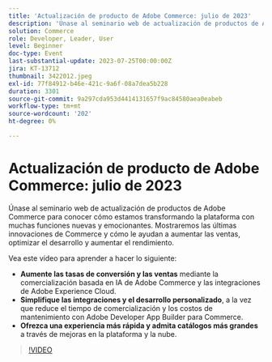```yaml
---
title: 'Actualización de producto de Adobe Commerce: julio de 2023'
description: 'Únase al seminario web de actualización de productos de Adobe Commerce para conocer cómo estamos transformando la plataforma con muchas funciones nuevas y emocionantes. Mostraremos las últimas innovaciones de Commerce y cómo le ayudan a aumentar las ventas, optimizar el desarrollo y aumentar el rendimiento. Vea este vídeo para aprender a hacer lo siguiente: Aumentar las tasas de conversión y las ventas mediante la comercialización con tecnología de IA de Adobe Commerce y las integraciones de Adobe Experience Cloud.  Simplifique las integraciones y el desarrollo personalizado, a la vez que reduce el tiempo de comercialización y los costes de mantenimiento con Adobe Developer App Builder for Commerce.  Ofrezca una experiencia más rápida y admita catálogos más grandes a través de mejoras en la plataforma y la nube.'
solution: Commerce
role: Developer, Leader, User
level: Beginner
doc-type: Event
last-substantial-update: 2023-07-25T00:00:00Z
jira: KT-13712
thumbnail: 3422012.jpeg
exl-id: 77f84912-b46e-421c-9a6f-08a7dea5b228
duration: 3301
source-git-commit: 9a297cda953d4414131657f9ac84580aea0eabeb
workflow-type: tm+mt
source-wordcount: '202'
ht-degree: 0%

---
```


# Actualización de producto de Adobe Commerce: julio de 2023

Únase al seminario web de actualización de productos de Adobe Commerce para conocer cómo estamos transformando la plataforma con muchas funciones nuevas y emocionantes. Mostraremos las últimas innovaciones de Commerce y cómo le ayudan a aumentar las ventas, optimizar el desarrollo y aumentar el rendimiento.

Vea este vídeo para aprender a hacer lo siguiente:

* **Aumente las tasas de conversión y las ventas** mediante la comercialización basada en IA de Adobe Commerce y las integraciones de Adobe Experience Cloud.
* **Simplifique las integraciones y el desarrollo personalizado**, a la vez que reduce el tiempo de comercialización y los costos de mantenimiento con Adobe Developer App Builder para Commerce.
* **Ofrezca una experiencia más rápida y admita catálogos más grandes** a través de mejoras en la plataforma y la nube.

>[!VIDEO](https://video.tv.adobe.com/v/3422012/?learn=on)
